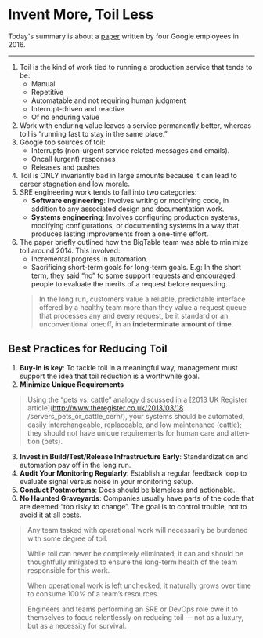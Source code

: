 # Invent More, Toil Less


Today's summary is about a  [paper](https://www.usenix.org/system/files/login/articles/login_fall16_08_beyer.pdf)  written by four Google employees in 2016.

-----

1. Toil is the kind of work tied to running a production service that tends to be:
    * Manual
    * Repetitive
    * Automatable and not requiring human judgment
    * Interrupt-­driven and reactive
    * Of no enduring value
2. Work with enduring value leaves a service permanently better, whereas toil is “running fast to stay in the same place.” 
3. Google top sources of toil:
    * Interrupts (non­-urgent service­ related messages and emails).
    * On­call (urgent) responses
    * Releases and pushes
4. Toil is ONLY invariantly bad in large amounts because it can lead to career stagnation and low morale.
5. SRE engineering work tends to fall into two categories:
    * **Software engineering**: Involves writing or modifying code, in addition to any associated design and documentation work.
    * **Systems engineering**: Involves configuring production systems, modifying configurations, or documenting systems in a way that produces lasting improvements from a one-­time effort.
6. The paper briefly outlined how the BigTable team was able to minimize toil around 2014. This involved:
    * Incremental progress in automation.
    * Sacrificing short-term goals for long-term goals. E.g: In the short term, they said “no” to some support requests and encouraged people to evaluate the merits of a request before requesting.
    > In the long run, customers value a reliable, predictable interface offered by a healthy team more than they value a request queue that processes any and every request, be it standard or an unconventional one­off, in an **inde­terminate amount of time**.

## Best Practices for Reducing Toil
1. **Buy-in is key**: To tackle toil in a meaningful way, management must support the idea that toil reduction is a worthwhile goal.
2. **Minimize Unique Requirements**
> Using the “pets vs. cattle” analogy discussed in a [2013 UK Register article](http://www.theregister.co.uk/2013/03/18 /servers_pets_or_cattle_cern/), your systems should be automated, easily interchangeable, replaceable, and low­ maintenance (cattle); they should not have unique requirements for human care and atten­tion (pets).  
3. **Invest in Build/Test/Release Infrastructure Early**: Standardization and automation pay off in the long run.
4. **Audit Your Monitoring Regularly**: Establish a regular feedback loop to evaluate signal versus noise in your monitoring setup. 
5. **Conduct Postmortems**: Docs should be blameless and actionable.
6. **No Haunted Graveyards**: Companies usually have parts of the code that are deemed “too risky to change”. The goal is to control trouble, not to avoid it at all costs.

> Any team tasked with operational work will necessarily be burdened with some degree of toil.  
>   
> While toil can never be com­pletely eliminated, it can and should be thoughtfully mitigated to ensure the long­-term health of the team responsible for this work.  
>   
> When operational work is left unchecked, it naturally grows over time to consume 100% of a team’s resources.  
>   
> Engi­neers and teams performing an SRE or DevOps role owe it to themselves to focus relentlessly on reducing toil — not as a luxury, but as a necessity for survival.